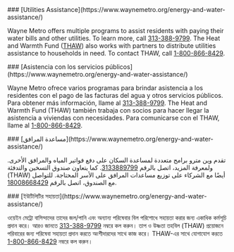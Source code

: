 <RenderIf language="default">
### [Utilities Assistance](https://www.waynemetro.org/energy-and-water-assistance/)

Wayne Metro offers multiple programs to assist residents with paying their water bills and other utilities. To learn more, call [313-388-9799](tel:+1-313-388-9799). The Heat and Warmth Fund ([THAW](https://thawfund.org/)) also works with partners to distribute utilities assistance to households in need. To contact THAW, call [1-800-866-8429](tel:+1-800-866-8429).

</RenderIf>

<RenderIf language="es">
### [Asistencia con los servicios públicos](https://www.waynemetro.org/energy-and-water-assistance/)

Wayne Metro ofrece varios programas para brindar asistencia a los residentes con el pago de las facturas del agua y otros servicios públicos. Para obtener más información, llame al [313-388-9799](tel:+1-313-388-9799). The Heat and Warmth Fund (THAW) también trabaja con socios para hacer llegar la asistencia a viviendas con necesidades. Para comunicarse con el THAW, llame al [1-800-866-8429](tel:+1-800-866-8429). 

</RenderIf>

<RenderIf language="ar">
### [مساعدة المرافق](https://www.waynemetro.org/energy-and-water-assistance/)

تقدم وين مترو برامج متعددة لمساعدة السكان على دفع فواتير المياه والمرافق الأخرى. ولمعرفة المزيد، اتصل بالرقم [3133889799](tel:+1-313-388-9799). كما يتعاون صندوق التسخين والتدفئة (THAW) أيضًا مع الشركاء على توزيع مساعدات المرافق على الأسر المحتاجة. للتواصل مع الصندوق، اتصل بالرقم [18008668429](tel:+1-800-866-8429).

</RenderIf>

<RenderIf language="bn">
### [ইউটিলিটির সহায়তা](https://www.waynemetro.org/energy-and-water-assistance/)

ওয়েইন মেট্রো বাসিন্দাদের তাদের জল/পানি এবং অন্যান্য পরিষেবার বিল পরিশোধে সহায়তা করার জন্য একাধিক কর্মসূচি প্রদান করে। আরও জানতে [313-388-9799](tel:+1-313-388-9799) নম্বরে কল করুন। তাপ ও উষ্ণতা তহবিল (THAW) প্রয়োজনে পরিবারের জন্য পরিষেবা সহায়তা প্রদান করতে অংশীদারদের সাথে কাজ করে। THAW-এর সাথে যোগাযোগ করতে [1-800-866-8429](tel:+1-800-866-8429) নম্বরে কল করুন।

</RenderIf>
